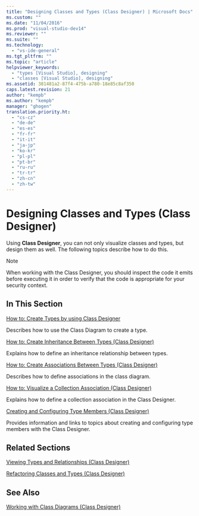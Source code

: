```yaml
---
title: "Designing Classes and Types (Class Designer) | Microsoft Docs"
ms.custom: ""
ms.date: "11/04/2016"
ms.prod: "visual-studio-dev14"
ms.reviewer: ""
ms.suite: ""
ms.technology: 
  - "vs-ide-general"
ms.tgt_pltfrm: ""
ms.topic: "article"
helpviewer_keywords: 
  - "types [Visual Studio], designing"
  - "classes [Visual Studio], designing"
ms.assetid: 381481a2-87f4-475b-a780-18e85c8af350
caps.latest.revision: 21
author: "kempb"
ms.author: "kempb"
manager: "ghogen"
translation.priority.ht: 
  - "cs-cz"
  - "de-de"
  - "es-es"
  - "fr-fr"
  - "it-it"
  - "ja-jp"
  - "ko-kr"
  - "pl-pl"
  - "pt-br"
  - "ru-ru"
  - "tr-tr"
  - "zh-cn"
  - "zh-tw"
---
```

# Designing Classes and Types (Class Designer)
Using **Class Designer**, you can not only visualize classes and types, but design them as well. The following topics describe how to do this.  
  
> [!NOTE]
>  When working with the Class Designer, you should inspect the code it emits before executing it in order to verify that the code is appropriate for your security context.  
  
## In This Section  
 [How to: Create Types by using Class Designer](../ide/how-to-create-types-by-using-class-designer.md)  
  
 Describes how to use the Class Diagram to create a type.  
  
 [How to: Create Inheritance Between Types (Class Designer)](../ide/how-to-create-inheritance-between-types-class-designer.md)  
  
 Explains how to define an inheritance relationship between types.  
  
 [How to: Create Associations Between Types (Class Designer)](../ide/how-to-create-associations-between-types-class-designer.md)  
  
 Describes how to define associations in the class diagram.  
  
 [How to: Visualize a Collection Association (Class Designer)](../ide/how-to-visualize-a-collection-association-class-designer.md)  
  
 Explains how to define a collection association in the Class Designer.  
  
 [Creating and Configuring Type Members (Class Designer)](../ide/creating-and-configuring-type-members-class-designer.md)  
  
 Provides information and links to topics about creating and configuring type members with the Class Designer.  
  
## Related Sections  
 [Viewing Types and Relationships (Class Designer)](../ide/viewing-types-and-relationships-class-designer.md)  
  
 [Refactoring Classes and Types (Class Designer)](../ide/refactoring-classes-and-types-class-designer.md)  
  
## See Also  
 [Working with Class Diagrams (Class Designer)](../ide/working-with-class-diagrams-class-designer.md)